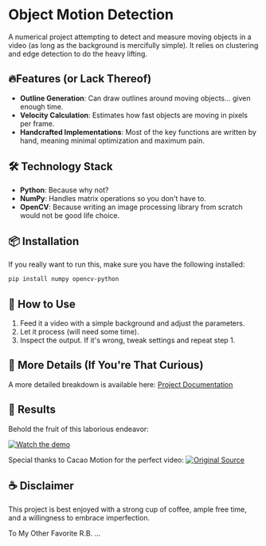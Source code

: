 # Object Motion Detection

A numerical project attempting to detect and measure moving objects in a video (as long as the background is mercifully simple). It relies on clustering and edge detection to do the heavy lifting.

## 🔥Features (or Lack Thereof)
- **Outline Generation**: Can draw outlines around moving objects... given enough time.
- **Velocity Calculation**: Estimates how fast objects are moving in pixels per frame.
- **Handcrafted Implementations**: Most of the key functions are written by hand, meaning minimal optimization and maximum pain.

## 🛠 Technology Stack
- **Python**: Because why not?
- **NumPy**: Handles matrix operations so you don't have to.
- **OpenCV**: Because writing an image processing library from scratch would not be good life choice.

## 📦 Installation
If you really want to run this, make sure you have the following installed:
```sh
pip install numpy opencv-python
```

##  🚀 How to Use
1. Feed it a video with a simple background and adjust the parameters.
2. Let it process (will need some time).
3. Inspect the output. If it's wrong, tweak settings and repeat step 1.

## 📜 More Details (If You're That Curious)
A more detailed breakdown is available here:
[Project Documentation](https://komachavariani.notion.site/Object-Motion-Detection-12e17eee0cbb802fa89efab05c881b3e?pvs=4)

## 🎥 Results
Behold the fruit of this laborious endeavor:

[![Watch the demo](https://img.youtube.com/vi/XoqtPuh6WnE/0.jpg)](https://www.youtube.com/watch?v=XoqtPuh6WnE)

Special thanks to Cacao Motion for the perfect video:
[![Original Source](https://img.youtube.com/vi/urRQuGRkzcs/0.jpg)](https://www.youtube.com/watch?v=urRQuGRkzcs)

## ☕ Disclaimer
This project is best enjoyed with a strong cup of coffee, ample free time, and a willingness to embrace imperfection.

To My Other Favorite R.B. ...
